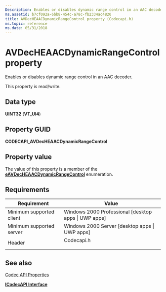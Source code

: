 ```yaml
---
Description: Enables or disables dynamic range control in an AAC decoder.
ms.assetid: b7cf092a-6bb8-454c-a78c-fb2334ac4820
title: AVDecHEAACDynamicRangeControl property (Codecapi.h)
ms.topic: reference
ms.date: 05/31/2018
---
```


# AVDecHEAACDynamicRangeControl property

Enables or disables dynamic range control in an AAC decoder.

This property is read/write.

## Data type

**UINT32** (**VT\_UI4**)

## Property GUID

**CODECAPI\_AVDecHEAACDynamicRangeControl**

## Property value

The value of this property is a member of the [**eAVDecHEAACDynamicRangeControl**](/windows/desktop/api/codecapi/ne-codecapi-eavdecheaacdynamicrangecontrol) enumeration.

## Requirements



| Requirement | Value |
|-------------------------------------|---------------------------------------------------------------------------------------|
| Minimum supported client<br/> | Windows 2000 Professional \[desktop apps \| UWP apps\]<br/>                     |
| Minimum supported server<br/> | Windows 2000 Server \[desktop apps \| UWP apps\]<br/>                           |
| Header<br/>                   | <dl> <dt>Codecapi.h</dt> </dl> |



## See also

<dl> <dt>

[Codec API Properties](codec-api-properties.md)
</dt> <dt>

[**ICodecAPI Interface**](/windows/desktop/api/Strmif/nn-strmif-icodecapi)
</dt> </dl>

 

 




